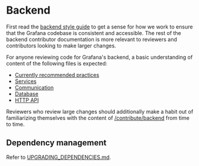# Backend

First read the [backend style guide](/contribute/backend/style-guide.md)
to get a sense for how we work to ensure that the Grafana codebase is
consistent and accessible. The rest of the backend contributor
documentation is more relevant to reviewers and contributors looking to
make larger changes.

For anyone reviewing code for Grafana's backend, a basic understanding
of content of the following files is expected:

- [Currently recommended practices](/contribute/backend/recommended-practices.md)
- [Services](/contribute/backend/services.md)
- [Communication](/contribute/backend/communication.md)
- [Database](/contribute/backend/database.md)
- [HTTP API](/pkg/api/README.md)

Reviewers who review large changes should additionally make a habit out
of familiarizing themselves with the content of
[/contribute/backend](/contribute/backend) from time to time.

## Dependency management

Refer to [UPGRADING_DEPENDENCIES.md](https://github.com/grafana/grafana/blob/main/UPGRADING_DEPENDENCIES.md).
